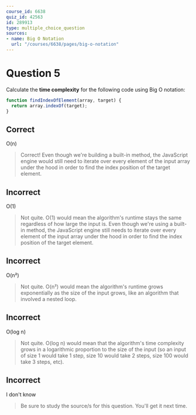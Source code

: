 ```yaml
---
course_id: 6638
quiz_id: 42563
id: 289913
type: multiple_choice_question
sources:
- name: Big O Notation
  url: "/courses/6638/pages/big-o-notation"
---
```


# Question 5

Calculate the **time complexity** for the following code using Big O notation:

```javascript
function findIndexOfElement(array, target) {
  return array.indexOf(target);
}
```

## Correct

O(n)

> Correct! Even though we're building a built-in method, the JavaScript engine
> would still need to iterate over every element of the input array under the hood
> in order to find the index position of the target element.

## Incorrect

O(1)

> Not quite. O(1) would mean the algorithm's runtime stays the same regardless of
> how large the input is. Even though we're using a built-in method, the
> JavaScript engine still needs to iterate over every element of the input array
> under the hood in order to find the index position of the target element.

## Incorrect

O(n²)

> Not quite. O(n²) would mean the algorithm's runtime grows exponentially as the
> size of the input grows, like an algorithm that involved a nested loop.

## Incorrect

O(log n)

> Not quite. O(log n) would mean that the algorithm's time complexity grows in a
> logarithmic proportion to the size of the input (so an input of size 1 would
> take 1 step, size 10 would take 2 steps, size 100 would take 3 steps, etc).

## Incorrect

I don't know

> Be sure to study the source/s for this question. You'll get it next time.
